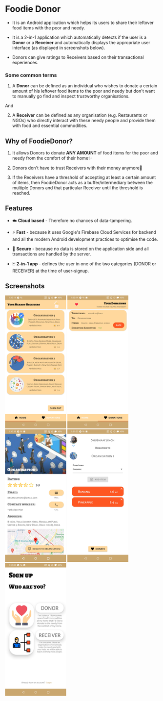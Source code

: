 # Foodie Donor
- It is an Android application which helps its users to share their leftover food items with the poor and needy.

- It is a 2-in-1 application which automatically detects if the user is a  **Donor**  or a  **Receiver** and automatically displays the appropriate user interface (as displayed in screenshots below).

- Donors can give ratings to Receivers based on their transactional experiences.

### Some common terms

1.  A  **Donor** can be defined as an individual who wishes to donate a certain amount of his leftover food items to the poor and needy but don't want to manually go find and inspect trustworthy organisations.

And

2. A  **Receiver** can be defined as any organisation (e.g. Restaurants or NGOs) who directly interact with these needy people and provide them with food and essential commodities.

## Why of FoodieDonor?

1. It allows Donors to donate  **ANY AMOUNT**  of food items for the poor and needy from the comfort of their home✨

2. Donors don't have to trust Receivers with their money anymore💸

3. If the Receivers have a threshold of accepting at least a certain amount of items, then FoodieDonor acts as a buffer/intermediary between the multiple Donors and that particular Receiver until the threshold is reached.

## Features

- ☁️  **Cloud based**  - Therefore no chances of data-tampering.

- ⚡  **Fast**  - because it uses Google's Firebase Cloud Services for backend and all the modern Android development practices to optimise the code.

- 🔐  **Secure** - because no data is stored on the application side and all transactions are handled by the server.

- 🃏  **2-in-1 app** - defines the user in one of the two categories (DONOR or RECEIVER) at the time of user-signup.

## Screenshots

<img width="200" alt="screen shot 2017-08-07 at 12 18 15 pm" src="https://github.com/shubhamsinghshubham777/FoodieDonor/blob/master/Screenshots/FoodieDonor(1).jpg"> <img width="200" alt="screen shot 2017-08-07 at 12 18 15 pm" src="https://github.com/shubhamsinghshubham777/FoodieDonor/blob/master/Screenshots/FoodieDonor(2).jpg"> <img width="200" alt="screen shot 2017-08-07 at 12 18 15 pm" src="https://github.com/shubhamsinghshubham777/FoodieDonor/blob/master/Screenshots/FoodieDonor(3).jpg"> <img width="200" alt="screen shot 2017-08-07 at 12 18 15 pm" src="https://github.com/shubhamsinghshubham777/FoodieDonor/blob/master/Screenshots/FoodieDonor(4).jpg"> <img width="200" alt="screen shot 2017-08-07 at 12 18 15 pm" src="https://github.com/shubhamsinghshubham777/FoodieDonor/blob/master/Screenshots/FoodieDonor(5).jpg">
